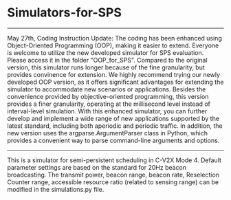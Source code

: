 # Simulators-for-SPS
---------------------------------
May 27th, Coding Instruction Update:
The coding has been enhanced using Object-Oriented Programming (OOP), making it easier to extend. Everyone is welcome to utilize the new developed simulator for SPS evaluation. Please access it in the folder "OOP_for_SPS". Compared to the original version, this simulator runs longer because of the fine granularity, but provides convinence for extension. 
We highly recommend trying our newly developed OOP version, as it offers significant advantages for extending the simulator to accommodate new scenarios or applications. 
Besides the convenience provided by objective-oriented programming, this version provides a finer granularity, operating at the millisecond level instead of interval-level simulation. With this enhanced simulator, you can further develop and implement a wide range of new applications supported by the latest standard, including both aperiodic and periodic traffic. 
In addition, the new version uses the argparse.ArgumentParser class in Python, which provides a convenient way to parse command-line arguments and options. 

---------------------------------
This is a simulator for semi-persistent scheduling in C-V2X Mode 4.
Default parameter settings are based on the standard for 20Hz beacon broadcasting. 
The transmit power, beacon range, beacon rate, Reselection Counter range, accessible resource ratio (related to sensing range) can be modified in the simulations.py file.


